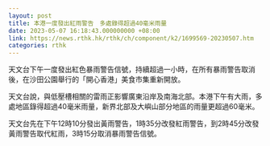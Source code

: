 ```yaml
---
layout: post
title: 本港一度發出紅雨警告　多處錄得超過40毫米雨量
date: 2023-05-07 16:18:43.000000000 +08:00
link: https://news.rthk.hk/rthk/ch/component/k2/1699569-20230507.htm
categories: rthk
---
```


天文台下午一度發出紅色暴雨警告信號，持續超過一小時，在所有暴雨警告取消後，在沙田公園舉行的「開心香港」美食市集重新開放。

天文台說，與低壓槽相關的雷雨正影響廣東沿岸及南海北部。本港下午有大雨，多處地區錄得超過40毫米雨量，新界北部及大嶼山部分地區的雨量更超過60毫米。

天文台先在下午12時10分發出黃雨警告，1時35分改發紅雨警告，到2時45分改發黃雨警告取代紅雨，3時15分取消暴雨警告信號。
